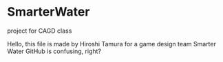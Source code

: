 # SmarterWater
project for CAGD class

Hello, this file is made by Hiroshi Tamura for a game design team Smarter Water
GitHub is confusing, right?
